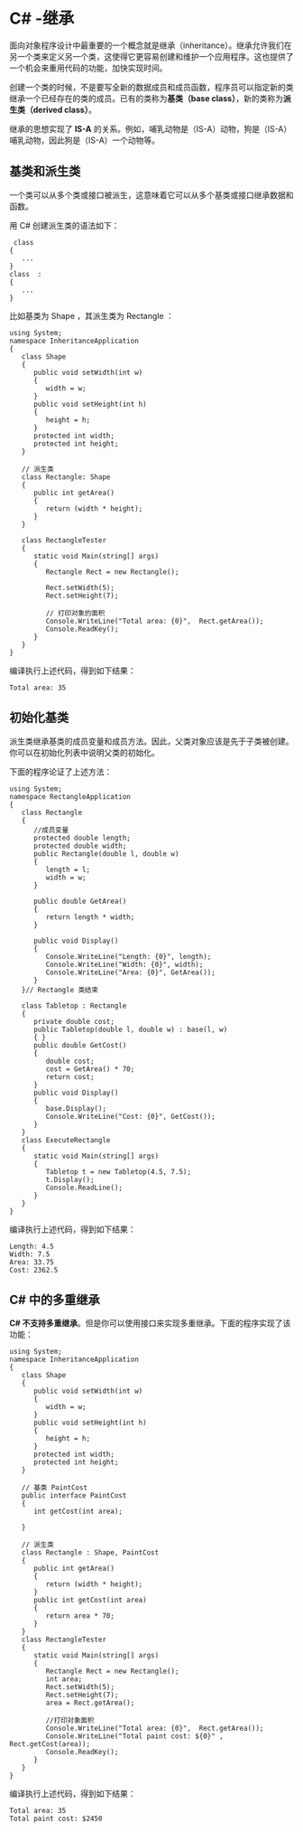 # C\# -继承
  
面向对象程序设计中最重要的一个概念就是继承（inheritance）。继承允许我们在另一个类来定义另一个类，这使得它更容易创建和维护一个应用程序。这也提供了一个机会来重用代码的功能，加快实现时间。
  
创建一个类的时候，不是要写全新的数据成员和成员函数，程序员可以指定新的类继承一个已经存在的类的成员。已有的类称为**基类（base class）**，新的类称为**派生类（derived class）**。
  
继承的思想实现了 **IS-A** 的关系。例如，哺乳动物是（IS-A）动物，狗是（IS-A）哺乳动物，因此狗是（IS-A）一个动物等。
  
## 基类和派生类
  
一个类可以从多个类或接口被派生，这意味着它可以从多个基类或接口继承数据和函数。
  
用 C# 创建派生类的语法如下：
<pre><code><acess-specifier> class <base_class>
{
   ...
}
class <derived_class> : <base_class>
{
   ...
}</code></pre>
  
比如基类为 Shape ，其派生类为 Rectangle ：
<pre><code>using System;
namespace InheritanceApplication
{
   class Shape 
   {
      public void setWidth(int w)
      {
         width = w;
      }
      public void setHeight(int h)
      {
         height = h;
      }
      protected int width;
      protected int height;
   }

   // 派生类
   class Rectangle: Shape
   {
      public int getArea()
      { 
         return (width * height); 
      }
   }
   
   class RectangleTester
   {
      static void Main(string[] args)
      {
         Rectangle Rect = new Rectangle();

         Rect.setWidth(5);
         Rect.setHeight(7);

         // 打印对象的面积
         Console.WriteLine("Total area: {0}",  Rect.getArea());
         Console.ReadKey();
      }
   }
}</code></pre>
  
编译执行上述代码，得到如下结果：

<pre><code>Total area: 35</code></pre>
  
## 初始化基类
  
派生类继承基类的成员变量和成员方法。因此，父类对象应该是先于子类被创建。你可以在初始化列表中说明父类的初始化。
  
下面的程序论证了上述方法：
<pre><code>using System;
namespace RectangleApplication
{
   class Rectangle
   {
      //成员变量
      protected double length;
      protected double width;
      public Rectangle(double l, double w)
      {
         length = l;
         width = w;
      }
      
      public double GetArea()
      {
         return length * width;
      }
      
      public void Display()
      {
         Console.WriteLine("Length: {0}", length);
         Console.WriteLine("Width: {0}", width);
         Console.WriteLine("Area: {0}", GetArea());
      }
   }// Rectangle 类结束  
   
   class Tabletop : Rectangle
   {
      private double cost;
      public Tabletop(double l, double w) : base(l, w)
      { }
      public double GetCost()
      {
         double cost;
         cost = GetArea() * 70;
         return cost;
      }
      public void Display()
      {
         base.Display();
         Console.WriteLine("Cost: {0}", GetCost());
      }
   }
   class ExecuteRectangle
   {
      static void Main(string[] args)
      {
         Tabletop t = new Tabletop(4.5, 7.5);
         t.Display();
         Console.ReadLine();
      }
   }
}</code></pre>
  
编译执行上述代码，得到如下结果：
<pre><code>Length: 4.5
Width: 7.5
Area: 33.75
Cost: 2362.5</code></pre>
  
## C\# 中的多重继承
  
**C# 不支持多重继承**。但是你可以使用接口来实现多重继承。下面的程序实现了该功能：
<pre><code>using System;
namespace InheritanceApplication
{
   class Shape 
   {
      public void setWidth(int w)
      {
         width = w;
      }
      public void setHeight(int h)
      {
         height = h;
      }
      protected int width;
      protected int height;
   }

   // 基类 PaintCost
   public interface PaintCost 
   {
      int getCost(int area);

   }
   
   // 派生类
   class Rectangle : Shape, PaintCost
   {
      public int getArea()
      {
         return (width * height);
      }
      public int getCost(int area)
      {
         return area * 70;
      }
   }
   class RectangleTester
   {
      static void Main(string[] args)
      {
         Rectangle Rect = new Rectangle();
         int area;
         Rect.setWidth(5);
         Rect.setHeight(7);
         area = Rect.getArea();
         
         //打印对象面积
         Console.WriteLine("Total area: {0}",  Rect.getArea());
         Console.WriteLine("Total paint cost: ${0}" , Rect.getCost(area));
         Console.ReadKey();
      }
   }
}</code></pre>
  
编译执行上述代码，得到如下结果：
<pre><code>Total area: 35
Total paint cost: $2450</code></pre>
